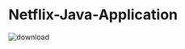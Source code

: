 # Netflix-Java-Application
![download](https://user-images.githubusercontent.com/45253067/162381665-978b5908-8897-4f08-bdcc-9988f09cc4fe.png)
